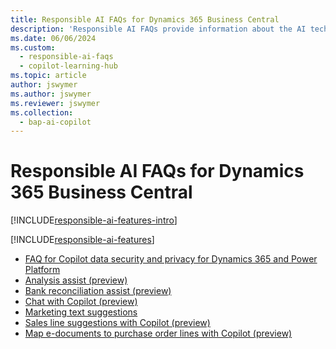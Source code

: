 ```yaml
---
title: Responsible AI FAQs for Dynamics 365 Business Central
description: 'Responsible AI FAQs provide information about the AI technology used in  Business Central, along with key considerations and details about how the AI is used, how it was tested and evaluated, and any specific limitations.'
ms.date: 06/06/2024
ms.custom:
  - responsible-ai-faqs
  - copilot-learning-hub
ms.topic: article
author: jswymer
ms.author: jswymer
ms.reviewer: jswymer
ms.collection:
  - bap-ai-copilot
---
```


# <a name="responsible-ai-faqs-for-dynamics-365-business-central"></a>Responsible AI FAQs for Dynamics 365 Business Central

[!INCLUDE[responsible-ai-features-intro](includes/responsible-ai-intro.md)]

[!INCLUDE[responsible-ai-features](includes/responsible-ai-features.md)]

- [FAQ for Copilot data security and privacy for Dynamics 365 and Power Platform](/dynamics365/faqs-copilot-data-security-privacy?toc=/dynamics365/business-central/toc.json)
- [Analysis assist (preview)](faqs-analysis-assist.md)
- [Bank reconciliation assist (preview)](faqs-bank-reconciliation.md)
- [Chat with Copilot (preview)](faqs-chat-with-copilot.md)
- [Marketing text suggestions](faqs-marketing-text.md)
- [Sales line suggestions with Copilot (preview)](faq-sales-suggest-sales-lines-with-copilot.md)
- [Map e-documents to purchase order lines with Copilot (preview)](map-edocuments-with-copilot.md)
